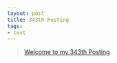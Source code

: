 ```yaml
---
layout: post
title: 343th Posting
tags: 
- text
---
```


> [Welcome to my 343th Posting](https://janghan-kor.tistory.com/1371)
